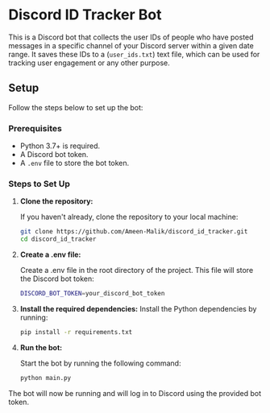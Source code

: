# Discord ID Tracker Bot
This is a Discord bot that collects the user IDs of people who have posted messages in a specific channel of your Discord server within a given date range. It saves these IDs to a (`user_ids.txt`) text file, which can be used for tracking user engagement or any other purpose.
## Setup

Follow the steps below to set up the bot:

### Prerequisites

- Python 3.7+ is required.
- A Discord bot token.
- A `.env` file to store the bot token.

### Steps to Set Up

1. **Clone the repository:**

   If you haven't already, clone the repository to your local machine:
   ```bash
   git clone https://github.com/Ameen-Malik/discord_id_tracker.git
   cd discord_id_tracker
   ```
2. **Create a .env file:**

   Create a .env file in the root directory of the project. This file will store the Discord bot token:

   ```bash
   DISCORD_BOT_TOKEN=your_discord_bot_token
   ```   
3. **Install the required dependencies:**
   Install the Python dependencies by running:

   ```bash
   pip install -r requirements.txt
   ```
4. **Run the bot:**

   Start the bot by running the following command:

   ```bash
   python main.py
   ```
The bot will now be running and will log in to Discord using the provided bot token.
